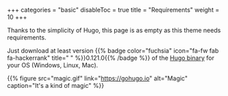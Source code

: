 +++
categories = "basic"
disableToc = true
title = "Requirements"
weight = 10
+++

Thanks to the simplicity of Hugo, this page is as empty as this theme needs requirements.

Just download at least version {{% badge color="fuchsia" icon="fa-fw fab fa-hackerrank" title=" " %}}0.121.0{{% /badge %}} of the [Hugo binary](https://gohugo.io/getting-started/installing/) for your OS (Windows, Linux, Mac).

{{% figure src="magic.gif" link="https://gohugo.io" alt="Magic" caption="It's a kind of magic" %}}
